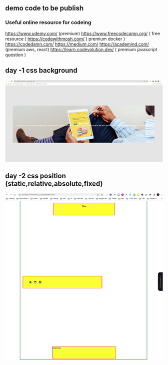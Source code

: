 ## demo code to be publish

### Useful online resource for codeing
https://www.udemy.com/ (premium)
https://www.freecodecamp.org/ ( free resource )
https://codewithmosh.com/ ( premium docker )
https://codedamn.com/
https://medium.com/
https://academind.com/ (premium aws, react)
https://learn.codevolution.dev/ ( premium javascript question )


## day -1 css background
![Alt text](image.png)

## day -2 css position (static,relative,absolute,fixed)
![Alt text](image-1.png)